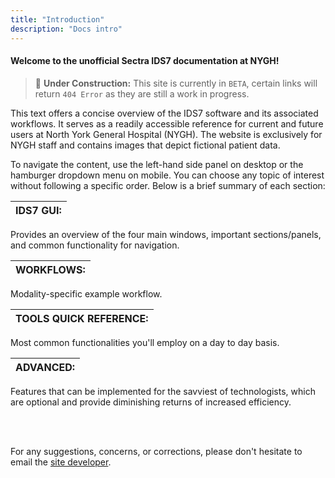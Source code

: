 ```yaml
---
title: "Introduction"
description: "Docs intro"
---
```


#### **Welcome to the unofficial Sectra IDS7 documentation at NYGH!**

>  🚧 **Under Construction:** This site is currently in `BETA`, certain links will return `404 Error` as they are still a work in progress.

This text offers a concise overview of the IDS7 software and its associated workflows. It serves as a readily accessible reference for current and future users at North York General Hospital (NYGH). The website is exclusively for NYGH staff and contains images that depict fictional patient data.

To navigate the content, use the left-hand side panel on desktop or the hamburger dropdown menu on mobile. You can choose any topic of interest without following a specific order. Below is a brief summary of each section:

| IDS7 GUI:   |
| ----------- |

Provides an overview of the four main windows, important sections/panels, and common functionality for navigation.


| WORKFLOWS:   |
| ------------ |

Modality-specific example workflow.


| TOOLS QUICK REFERENCE:   |
| ------------------------ |

Most common functionalities you'll employ on a day to day basis.

| ADVANCED:   |
| ----------- |

Features that can be implemented for the savviest of technologists, which are optional and provide diminishing returns of increased efficiency.

<br /><br />

For any suggestions, concerns, or corrections, please don't hesitate to email the <a href="mailto:leonpoon@hotmail.ca">site developer</a>.